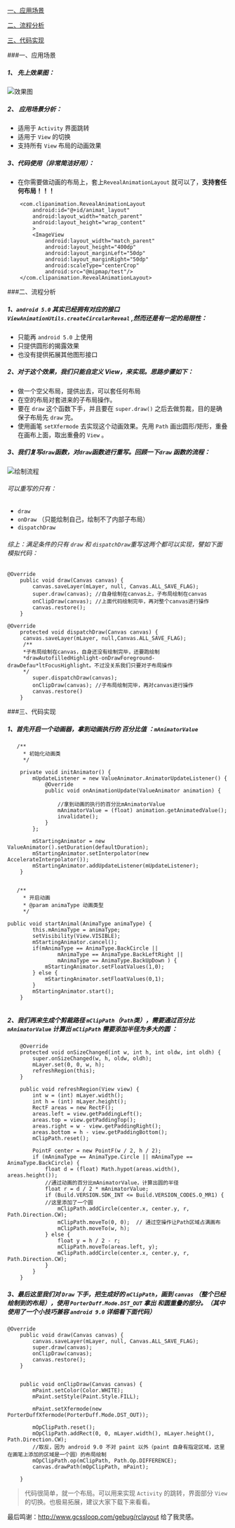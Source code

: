 [一、应用场景](#1)

[二、流程分析](#2)

[三、代码实现](#3)

###一、应用场景
##### 1、 先上效果图：
![效果图](https://upload-images.jianshu.io/upload_images/2788235-6f59dfb29fc8aeb3.gif?imageMogr2/auto-orient/strip)

##### 2、 应用场景分析：
- 适用于 ```Activity``` 界面跳转
- 适用于 ```View``` 的切换
- 支持所有 ```View``` 布局的动画效果


##### 3、代码使用（非常简洁好用）：
- 在你需要做动画的布局上，套上```RevealAnimationLayout``` 就可以了，**支持套任何布局！！！**


```
    <com.clipanimation.RevealAnimationLayout
        android:id="@+id/animat_layout"
        android:layout_width="match_parent"
        android:layout_height="wrap_content"
        >
        <ImageView
            android:layout_width="match_parent"
            android:layout_height="400dp"
            android:layout_marginLeft="50dp"
            android:layout_marginRight="50dp"
            android:scaleType="centerCrop"
            android:src="@mipmap/test"/>
    </com.clipanimation.RevealAnimationLayout>
```


###二、流程分析

##### 1、```android 5.0``` 其实已经拥有对应的接口 ```ViewAnimationUtils.createCircularReveal``` ,然而还是有一定的局限性：
- 只能再 ```android 5.0``` 上使用
- 只提供圆形的揭露效果
- 也没有提供拓展其他图形接口

##### 2、对于这个效果，我们只能自定义 View，来实现。思路步骤如下：
- 做一个空父布局，提供出去，可以套任何布局
- 在空的布局对套进来的子布局操作。
- 要在 ```draw``` 这个函数下手，并且要在 ```super.draw()``` 之后去做剪裁，目的是确保子布局先 ```draw``` 完。
- 使用画笔 ```setXfermode``` 去实现这个动画效果。先用 ```Path``` 画出圆形/矩形，重叠在画布上面，取出重叠的 ```View``` 。

##### 3、我们复写```draw```函数，对```draw```函数进行重写。回顾一下```draw``` 函数的流程：


![绘制流程](https://upload-images.jianshu.io/upload_images/2788235-bf94e6c126b12392.jpg?imageMogr2/auto-orient/strip%7CimageView2/2/w/1240)
###### 可以重写的只有：
- ```draw```
- ```onDraw``` （只能绘制自己，绘制不了内部子布局）
- ```dispatchDraw```

###### 综上：满足条件的只有 ```draw``` 和 ```dispatchDraw```重写这两个都可以实现，譬如下面模拟代码：

```
@Override
    public void draw(Canvas canvas) {
        canvas.saveLayer(mLayer, null, Canvas.ALL_SAVE_FLAG);
        super.draw(canvas); //自身绘制在canvas上，子布局绘制在canvas
        onClipDraw(canvas); //上面代码绘制完毕，再对整个canvas进行操作
        canvas.restore();
    }
```


```
@Override
    protected void dispatchDraw(Canvas canvas) {
     canvas.saveLayer(mLayer, null,Canvas.ALL_SAVE_FLAG);
     /**
     *子布局绘制在canvas，自身还没有绘制完毕，还要跑绘制
     *drawAutofilledHighlight-onDrawForeground-drawDefau*ltFocusHighlight。不过没关系我们只要对子布局操作
     */
        super.dispatchDraw(canvas);
        onClipDraw(canvas); //子布局绘制完毕，再对canvas进行操作
        canvas.restore()
    }
```

###三、代码实现

##### 1、首先开启一个动画器，拿到动画执行的 百分比值 ：```mAnimatorValue ```


```
   /**
     * 初始化动画类
     */

    private void initAnimator() {
        mUpdateListener = new ValueAnimator.AnimatorUpdateListener() {
            @Override
            public void onAnimationUpdate(ValueAnimator animation) {

                //拿到动画的执行的百分比mAnimatorValue
                mAnimatorValue = (float) animation.getAnimatedValue();
                invalidate();
            }
        };

        mStartingAnimator = new ValueAnimator().setDuration(defaultDuration);
        mStartingAnimator.setInterpolator(new AccelerateInterpolator());
        mStartingAnimator.addUpdateListener(mUpdateListener);
    }


   /**
     * 开启动画
     * @param animaType 动画类型
     */

public void startAnimal(AnimaType animaType) {
        this.mAnimaType = animaType;
        setVisibility(View.VISIBLE);
        mStartingAnimator.cancel();
        if(mAnimaType == AnimaType.BackCircle ||
                mAnimaType == AnimaType.BackLeftRight ||
                mAnimaType == AnimaType.BackUpDown ) {
            mStartingAnimator.setFloatValues(1,0);
        } else {
            mStartingAnimator.setFloatValues(0,1);
        }
        mStartingAnimator.start();
    }


```

##### 2、我们再来生成个剪裁路径 ```mClipPath```（```Path```类），需要通过百分比 ```mAnimatorValue``` 计算出 ```mClipPath``` 需要添加半径为多大的圆 ：


```
    @Override
    protected void onSizeChanged(int w, int h, int oldw, int oldh) {
        super.onSizeChanged(w, h, oldw, oldh);
        mLayer.set(0, 0, w, h);
        refreshRegion(this);
    }

    public void refreshRegion(View view) {
        int w = (int) mLayer.width();
        int h = (int) mLayer.height();
        RectF areas = new RectF();
        areas.left = view.getPaddingLeft();
        areas.top = view.getPaddingTop();
        areas.right = w - view.getPaddingRight();
        areas.bottom = h - view.getPaddingBottom();
        mClipPath.reset();

        PointF center = new PointF(w / 2, h / 2);
        if (mAnimaType == AnimaType.Circle || mAnimaType == AnimaType.BackCircle) {
            float d = (float) Math.hypot(areas.width(), areas.height());
            //通过动画的百分比mAnimatorValue，计算出圆的半径
            float r = d / 2 * mAnimatorValue;
            if (Build.VERSION.SDK_INT <= Build.VERSION_CODES.O_MR1) {
            //这里添加了一个圆
                mClipPath.addCircle(center.x, center.y, r, Path.Direction.CW);
                mClipPath.moveTo(0, 0);  // 通过空操作让Path区域占满画布
                mClipPath.moveTo(w, h);
            } else {
                float y = h / 2 - r;
                mClipPath.moveTo(areas.left, y);
                mClipPath.addCircle(center.x, center.y, r, Path.Direction.CW);
            }
        }
    }
```

##### 3、最后这里我们对 ```Draw``` 下手，把生成好的 ```mClipPath```，画到 ```canvas``` （整个已经绘制到的布局），使用 ```PorterDuff.Mode.DST_OUT``` 拿出 和圆重叠的部分。（其中使用了一个小技巧兼容 ```android 9.0``` 详细看下面代码）

```
@Override
    public void draw(Canvas canvas) {
        canvas.saveLayer(mLayer, null, Canvas.ALL_SAVE_FLAG);
        super.draw(canvas);
        onClipDraw(canvas);
        canvas.restore();
    }


    public void onClipDraw(Canvas canvas) {
        mPaint.setColor(Color.WHITE);
        mPaint.setStyle(Paint.Style.FILL);

        mPaint.setXfermode(new PorterDuffXfermode(PorterDuff.Mode.DST_OUT));

        mOpClipPath.reset();
        mOpClipPath.addRect(0, 0, mLayer.width(), mLayer.height(), Path.Direction.CW);
        //取反，因为 android 9.0 不对 paint 以外（paint 自身有指定区域，这里在画笔上添加的区域是一个圆）的布局绘制
        mOpClipPath.op(mClipPath, Path.Op.DIFFERENCE);
        canvas.drawPath(mOpClipPath, mPaint);

    }
```

>代码很简单，就一个布局。可以用来实现 ```Activity``` 的跳转，界面部分 ```View``` 的切换。也极易拓展，建议大家下载下来看看。




最后鸣谢：http://www.gcssloop.com/gebug/rclayout 给了我灵感。



